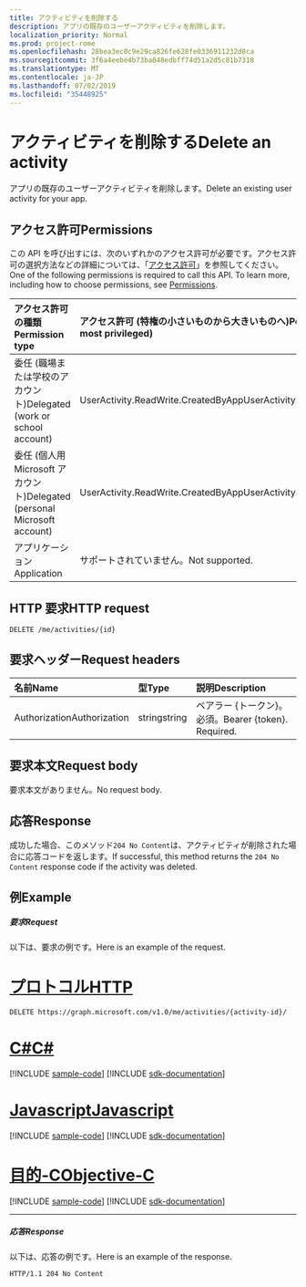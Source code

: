 ```yaml
---
title: アクティビティを削除する
description: アプリの既存のユーザーアクティビティを削除します。
localization_priority: Normal
ms.prod: project-rome
ms.openlocfilehash: 28bea3ec0c9e29ca826fe628fe0336911232d8ca
ms.sourcegitcommit: 3f6a4eebe4b73ba848edbff74d51a2d5c81b7318
ms.translationtype: MT
ms.contentlocale: ja-JP
ms.lasthandoff: 07/02/2019
ms.locfileid: "35448925"
---
```

# <a name="delete-an-activity"></a><span data-ttu-id="dd825-103">アクティビティを削除する</span><span class="sxs-lookup"><span data-stu-id="dd825-103">Delete an activity</span></span>

<span data-ttu-id="dd825-104">アプリの既存のユーザーアクティビティを削除します。</span><span class="sxs-lookup"><span data-stu-id="dd825-104">Delete an existing user activity for your app.</span></span>

## <a name="permissions"></a><span data-ttu-id="dd825-105">アクセス許可</span><span class="sxs-lookup"><span data-stu-id="dd825-105">Permissions</span></span>

<span data-ttu-id="dd825-p101">この API を呼び出すには、次のいずれかのアクセス許可が必要です。アクセス許可の選択方法などの詳細については、「[アクセス許可](/graph/permissions-reference)」を参照してください。</span><span class="sxs-lookup"><span data-stu-id="dd825-p101">One of the following permissions is required to call this API. To learn more, including how to choose permissions, see [Permissions](/graph/permissions-reference).</span></span>


|<span data-ttu-id="dd825-108">アクセス許可の種類</span><span class="sxs-lookup"><span data-stu-id="dd825-108">Permission type</span></span>      | <span data-ttu-id="dd825-109">アクセス許可 (特権の小さいものから大きいものへ)</span><span class="sxs-lookup"><span data-stu-id="dd825-109">Permissions (from least to most privileged)</span></span>              |
|:--------------------|:---------------------------------------------------------|
|<span data-ttu-id="dd825-110">委任 (職場または学校のアカウント)</span><span class="sxs-lookup"><span data-stu-id="dd825-110">Delegated (work or school account)</span></span> | <span data-ttu-id="dd825-111">UserActivity.ReadWrite.CreatedByApp</span><span class="sxs-lookup"><span data-stu-id="dd825-111">UserActivity.ReadWrite.CreatedByApp</span></span>    |
|<span data-ttu-id="dd825-112">委任 (個人用 Microsoft アカウント)</span><span class="sxs-lookup"><span data-stu-id="dd825-112">Delegated (personal Microsoft account)</span></span> | <span data-ttu-id="dd825-113">UserActivity.ReadWrite.CreatedByApp</span><span class="sxs-lookup"><span data-stu-id="dd825-113">UserActivity.ReadWrite.CreatedByApp</span></span>    |
|<span data-ttu-id="dd825-114">アプリケーション</span><span class="sxs-lookup"><span data-stu-id="dd825-114">Application</span></span> | <span data-ttu-id="dd825-115">サポートされていません。</span><span class="sxs-lookup"><span data-stu-id="dd825-115">Not supported.</span></span> |

## <a name="http-request"></a><span data-ttu-id="dd825-116">HTTP 要求</span><span class="sxs-lookup"><span data-stu-id="dd825-116">HTTP request</span></span>

<!-- { "blockType": "ignored" } -->

```http
DELETE /me/activities/{id}
```

## <a name="request-headers"></a><span data-ttu-id="dd825-117">要求ヘッダー</span><span class="sxs-lookup"><span data-stu-id="dd825-117">Request headers</span></span>

|<span data-ttu-id="dd825-118">名前</span><span class="sxs-lookup"><span data-stu-id="dd825-118">Name</span></span> | <span data-ttu-id="dd825-119">型</span><span class="sxs-lookup"><span data-stu-id="dd825-119">Type</span></span> | <span data-ttu-id="dd825-120">説明</span><span class="sxs-lookup"><span data-stu-id="dd825-120">Description</span></span>|
|:----|:-----|:-----------|
|<span data-ttu-id="dd825-121">Authorization</span><span class="sxs-lookup"><span data-stu-id="dd825-121">Authorization</span></span> | <span data-ttu-id="dd825-122">string</span><span class="sxs-lookup"><span data-stu-id="dd825-122">string</span></span> | <span data-ttu-id="dd825-p102">ベアラー {トークン}。必須。</span><span class="sxs-lookup"><span data-stu-id="dd825-p102">Bearer {token}. Required.</span></span>|

## <a name="request-body"></a><span data-ttu-id="dd825-125">要求本文</span><span class="sxs-lookup"><span data-stu-id="dd825-125">Request body</span></span>

<span data-ttu-id="dd825-126">要求本文がありません。</span><span class="sxs-lookup"><span data-stu-id="dd825-126">No request body.</span></span>

## <a name="response"></a><span data-ttu-id="dd825-127">応答</span><span class="sxs-lookup"><span data-stu-id="dd825-127">Response</span></span>

<span data-ttu-id="dd825-128">成功した場合、このメソッド`204 No Content`は、アクティビティが削除された場合に応答コードを返します。</span><span class="sxs-lookup"><span data-stu-id="dd825-128">If successful, this method returns the `204 No Content` response code if the activity was deleted.</span></span>

## <a name="example"></a><span data-ttu-id="dd825-129">例</span><span class="sxs-lookup"><span data-stu-id="dd825-129">Example</span></span>

##### <a name="request"></a><span data-ttu-id="dd825-130">要求</span><span class="sxs-lookup"><span data-stu-id="dd825-130">Request</span></span>

<span data-ttu-id="dd825-131">以下は、要求の例です。</span><span class="sxs-lookup"><span data-stu-id="dd825-131">Here is an example of the request.</span></span>


# <a name="httptabhttp"></a>[<span data-ttu-id="dd825-132">プロトコル</span><span class="sxs-lookup"><span data-stu-id="dd825-132">HTTP</span></span>](#tab/http)
<!-- {
  "blockType": "request",
  "name": "delete_activity"
}-->

```http
DELETE https://graph.microsoft.com/v1.0/me/activities/{activity-id}/
```
# <a name="ctabcsharp"></a>[<span data-ttu-id="dd825-133">C#</span><span class="sxs-lookup"><span data-stu-id="dd825-133">C#</span></span>](#tab/csharp)
[!INCLUDE [sample-code](../includes/snippets/csharp/delete-activity-csharp-snippets.md)]
[!INCLUDE [sdk-documentation](../includes/snippets/snippets-sdk-documentation-link.md)]

# <a name="javascripttabjavascript"></a>[<span data-ttu-id="dd825-134">Javascript</span><span class="sxs-lookup"><span data-stu-id="dd825-134">Javascript</span></span>](#tab/javascript)
[!INCLUDE [sample-code](../includes/snippets/javascript/delete-activity-javascript-snippets.md)]
[!INCLUDE [sdk-documentation](../includes/snippets/snippets-sdk-documentation-link.md)]

# <a name="objective-ctabobjc"></a>[<span data-ttu-id="dd825-135">目的-C</span><span class="sxs-lookup"><span data-stu-id="dd825-135">Objective-C</span></span>](#tab/objc)
[!INCLUDE [sample-code](../includes/snippets/objc/delete-activity-objc-snippets.md)]
[!INCLUDE [sdk-documentation](../includes/snippets/snippets-sdk-documentation-link.md)]

---


##### <a name="response"></a><span data-ttu-id="dd825-136">応答</span><span class="sxs-lookup"><span data-stu-id="dd825-136">Response</span></span>

<span data-ttu-id="dd825-137">以下は、応答の例です。</span><span class="sxs-lookup"><span data-stu-id="dd825-137">Here is an example of the response.</span></span>

<!-- {
  "blockType": "response",
  "truncated": true,
} -->

```http
HTTP/1.1 204 No Content
```

<!-- uuid: 8fcb5dbc-d5aa-4681-8e31-b001d5168d79
2017-06-07 14:57:30 UTC -->
<!-- {
  "type": "#page.annotation",
  "description": "Delete activity",
  "keywords": "",
  "section": "documentation",
  "tocPath": "",
  "suppressions": [
  ]
}-->
